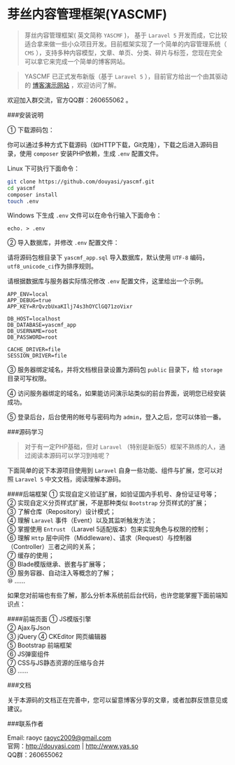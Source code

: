 # 芽丝内容管理框架(YASCMF)


> 芽丝内容管理框架( 英文简称 `YASCMF` )， 基于 `Laravel 5` 开发而成，它比较适合拿来做一些小众项目开发。目前框架实现了一个简单的内容管理系统（ `CMS` ），支持多种内容模型，文章、单页、分类、碎片与标签，您现在完全可以拿它来完成一个简单的博客网站。

> YASCMF 已正式发布新版（基于 `Laravel 5` ），目前官方给出一个由其驱动的 [博客演示网站](http://www.yas.so) ，欢迎访问了解。

欢迎加入群交流，官方QQ群：260655062 。

###安装说明

① 下载源码包：

你可以通过多种方式下载源码（如HTTP下载，Git克隆），下载之后进入源码目录，使用 `composer` 安装PHP依赖，生成 `.env` 配置文件。

Linux 下可执行下面命令：

```bash
git clone https://github.com/douyasi/yascmf.git
cd yascmf
composer install
touch .env
```
Windows 下生成 `.env` 文件可以在命令行输入下面命令：
```
echo. > .env
```

② 导入数据库，并修改 `.env` 配置文件：

请将源码包根目录下 `yascmf_app.sql` 导入数据库，默认使用 `UTF-8` 编码，`utf8_unicode_ci`作为排序规则。

请根据数据库与服务器实际情况修改 `.env` 配置文件，这里给出一个示例。
```
APP_ENV=local
APP_DEBUG=true
APP_KEY=RrQvzbUxaKIlj74s3hOYClGQ71zoVixr

DB_HOST=localhost
DB_DATABASE=yascmf_app
DB_USERNAME=root
DB_PASSWORD=root

CACHE_DRIVER=file
SESSION_DRIVER=file
```
③ 服务器绑定域名，并将文档根目录设置为源码包 `public` 目录下，给 `storage` 目录可写权限。

④ 访问服务器绑定的域名，如果能访问演示站类似的前台界面，说明您已经安装成功。

⑤ 登录后台，后台使用的帐号与密码均为 `admin`，登入之后，您可以体验一番。

###源码学习

>    对于有一定PHP基础，但对 `Laravel` （特别是新版5）框架不熟练的人，通过阅读本源码可以学习到啥呢？

下面简单的说下本源项目使用到 `Laravel` 自身一些功能、组件与扩展，您可以对照 `Laravel 5` 中文文档，阅读理解本源码。

####后端框架
① 实现自定义验证扩展，如验证国内手机号、身份证证号等；  
② 实现自定义分页样式扩展，不是那种类似 `Bootstrap` 分页样式的扩展；  
③ 了解仓库（Repository）设计模式；  
④ 理解 `Laravel` 事件（Event）以及其监听触发方法；  
⑤ 掌握使用 `Entrust` （Laravel 5适配版本）包来实现角色与权限的控制；  
⑥ 理解 `Http` 层中间件（Middleware）、请求（Request）与控制器（Controller）三者之间的关系；  
⑦ 缓存的使用；  
⑧ Blade模版继承、嵌套与扩展等；  
⑨ 服务容器、自动注入等概念的了解；  
⑩ ......

如果您对前端也有些了解，那么分析本系统前后台代码，也许您能掌握下面前端知识点：

####前端页面
① JS模版引擎  
② Ajax与Json  
③ jQuery
④ CKEditor 网页编辑器    
⑤ Bootstrap 前端框架  
⑥ JS弹窗组件  
⑦ CSS与JS静态资源的压缩与合并  
⑧ ......

###文档

关于本源码的文档正在完善中，您可以留意博客分享的文章，或者加群反馈意见或建议。

###联系作者

Email: raoyc <raoyc2009@gmail.com>  
官网：http://douyasi.com | http://www.yas.so  
QQ群：260655062